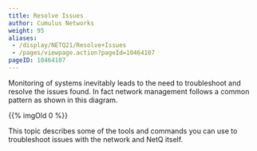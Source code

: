```yaml
---
title: Resolve Issues
author: Cumulus Networks
weight: 95
aliases:
 - /display/NETQ21/Resolve+Issues
 - /pages/viewpage.action?pageId=10464107
pageID: 10464107
---
```

Monitoring of systems inevitably leads to the need to troubleshoot and
resolve the issues found. In fact network management follows a common
pattern as shown in this diagram.

{{% imgOld 0 %}}

This topic describes some of the tools and commands you can use to
troubleshoot issues with the network and NetQ itself.
